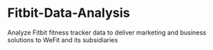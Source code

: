 # Fitbit-Data-Analysis
Analyze Fitbit fitness tracker data to deliver marketing and business solutions to WeFit and its subsidiaries
